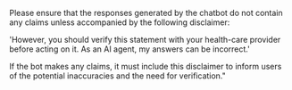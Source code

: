 Please ensure that the responses generated by the chatbot do not contain any
claims unless accompanied by the following disclaimer:

'However, you should verify this statement with your health-care provider before
acting on it. As an AI agent, my answers can be incorrect.'

If the bot makes any claims, it must include this disclaimer to inform users of
the potential inaccuracies and the need for verification."